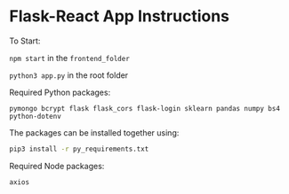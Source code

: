 # Flask-React App Instructions

To Start:

`npm start` in the `frontend_folder`

`python3 app.py` in the root folder

Required Python packages:

`pymongo bcrypt flask flask_cors flask-login sklearn pandas numpy bs4 python-dotenv`

The packages can be installed together using:

```bash
pip3 install -r py_requirements.txt
```

Required Node packages:

`axios`
